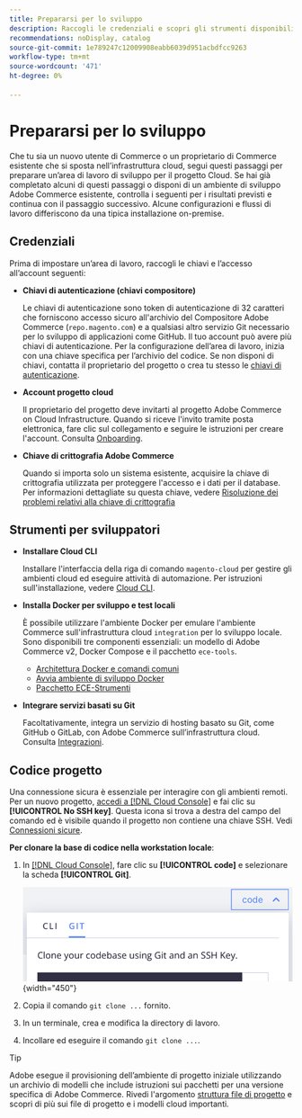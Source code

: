 ```yaml
---
title: Prepararsi per lo sviluppo
description: Raccogli le credenziali e scopri gli strumenti disponibili per impostare un’area di lavoro di sviluppo da utilizzare con il progetto di infrastruttura cloud Commerce on.
recommendations: noDisplay, catalog
source-git-commit: 1e789247c12009908eabb6039d951acbdfcc9263
workflow-type: tm+mt
source-wordcount: '471'
ht-degree: 0%

---
```


# Prepararsi per lo sviluppo

Che tu sia un nuovo utente di Commerce o un proprietario di Commerce esistente che si sposta nell’infrastruttura cloud, segui questi passaggi per preparare un’area di lavoro di sviluppo per il progetto Cloud. Se hai già completato alcuni di questi passaggi o disponi di un ambiente di sviluppo Adobe Commerce esistente, controlla i seguenti per i risultati previsti e continua con il passaggio successivo. Alcune configurazioni e flussi di lavoro differiscono da una tipica installazione on-premise.

## Credenziali

Prima di impostare un’area di lavoro, raccogli le chiavi e l’accesso all’account seguenti:

- **Chiavi di autenticazione (chiavi compositore)**

  Le chiavi di autenticazione sono token di autenticazione di 32 caratteri che forniscono accesso sicuro all&#39;archivio del Compositore Adobe Commerce (`repo.magento.com`) e a qualsiasi altro servizio Git necessario per lo sviluppo di applicazioni come GitHub. Il tuo account può avere più chiavi di autenticazione. Per la configurazione dell’area di lavoro, inizia con una chiave specifica per l’archivio del codice. Se non disponi di chiavi, contatta il proprietario del progetto o crea tu stesso le [chiavi di autenticazione](../cloud-guide/development/authentication-keys.md).

- **Account progetto cloud**

  Il proprietario del progetto deve invitarti al progetto Adobe Commerce on Cloud Infrastructure. Quando si riceve l&#39;invito tramite posta elettronica, fare clic sul collegamento e seguire le istruzioni per creare l&#39;account. Consulta [Onboarding](onboarding.md).

- **Chiave di crittografia Adobe Commerce**

  Quando si importa solo un sistema esistente, acquisire la chiave di crittografia utilizzata per proteggere l&#39;accesso e i dati per il database. Per informazioni dettagliate su questa chiave, vedere [Risoluzione dei problemi relativi alla chiave di crittografia](https://experienceleague.adobe.com/docs/commerce-knowledge-base/kb/troubleshooting/miscellaneous/resolve-issues-with-encryption-key.html)

## Strumenti per sviluppatori

- **Installare Cloud CLI**

  Installare l&#39;interfaccia della riga di comando `magento-cloud` per gestire gli ambienti cloud ed eseguire attività di automazione. Per istruzioni sull&#39;installazione, vedere [Cloud CLI](../cloud-guide/dev-tools/cloud-cli-overview.md).

- **Installa Docker per sviluppo e test locali**

  È possibile utilizzare l&#39;ambiente Docker per emulare l&#39;ambiente Commerce sull&#39;infrastruttura cloud `integration` per lo sviluppo locale. Sono disponibili tre componenti essenziali: un modello di Adobe Commerce v2, Docker Compose e il pacchetto `ece-tools`.

   - [Architettura Docker e comandi comuni](../cloud-guide/dev-tools/cloud-docker.md)
   - [Avvia ambiente di sviluppo Docker](https://developer.adobe.com/commerce/cloud-tools/docker/setup/)
   - [Pacchetto ECE-Strumenti](../cloud-guide/dev-tools/package-overview.md)

- **Integrare servizi basati su Git**

  Facoltativamente, integra un servizio di hosting basato su Git, come GitHub o GitLab, con Adobe Commerce sull’infrastruttura cloud. Consulta [Integrazioni](../cloud-guide/integrations/overview.md).

## Codice progetto

Una connessione sicura è essenziale per interagire con gli ambienti remoti. Per un nuovo progetto, [accedi a  [!DNL Cloud Console]](https://console.adobecommerce.com) e fai clic su **[!UICONTROL No SSH key]**. Questa icona si trova a destra del campo del comando ed è visibile quando il progetto non contiene una chiave SSH. Vedi [Connessioni sicure](../cloud-guide/development/secure-connections.md#add-an-ssh-public-key-to-your-account).

**Per clonare la base di codice nella workstation locale**:

1. In [[!DNL Cloud Console]](https://console.adobecommerce.com), fare clic su **[!UICONTROL code]** e selezionare la scheda **[!UICONTROL Git]**.

   ![Clona il codice](../assets/ui-git-code.png){width="450"}

1. Copia il comando `git clone ...` fornito.

1. In un terminale, crea e modifica la directory di lavoro.

1. Incollare ed eseguire il comando `git clone ...`.

>[!TIP]
>
>Adobe esegue il provisioning dell’ambiente di progetto iniziale utilizzando un archivio di modelli che include istruzioni sui pacchetti per una versione specifica di Adobe Commerce. Rivedi l&#39;argomento [struttura file di progetto](../cloud-guide/project/file-structure.md) e scopri di più sui file di progetto e i modelli cloud importanti.
